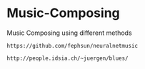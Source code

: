 # Music-Composing
Music Composing using different methods


~~~
https://github.com/fephsun/neuralnetmusic

http://people.idsia.ch/~juergen/blues/
~~~
